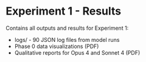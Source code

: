 # Experiment 1 - Results

Contains all outputs and results for Experiment 1:
- logs/ - 90 JSON log files from model runs
- Phase 0 data visualizations (PDF)
- Qualitative reports for Opus 4 and Sonnet 4 (PDF)
